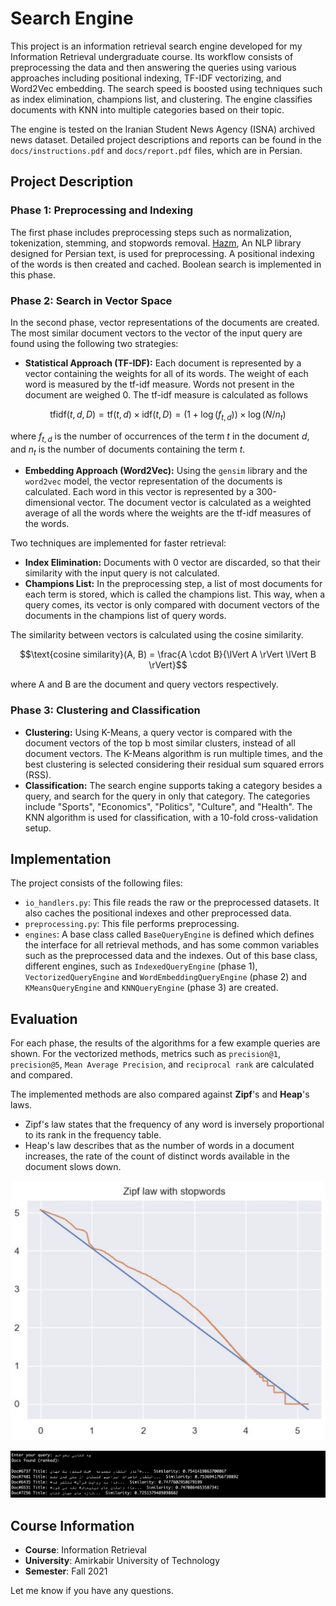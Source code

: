 # Search Engine

This project is an information retrieval search engine developed for my Information Retrieval undergraduate course. Its workflow
consists of preprocessing the data and then answering the queries using various approaches including positional
indexing, TF-IDF vectorizing, and Word2Vec embedding. The search speed is boosted using techniques such as index
elimination, champions list, and clustering. The engine classifies documents with KNN into multiple categories based on
their topic.

The engine is tested on the Iranian Student News Agency (ISNA) archived news dataset. Detailed project descriptions and reports
can be found in the `docs/instructions.pdf` and `docs/report.pdf` files, which are in Persian.

## Project Description

### Phase 1: Preprocessing and Indexing

The first phase includes preprocessing steps such as normalization, tokenization, stemming, and stopwords removal. [Hazm](https://github.com/roshan-research/hazm), An NLP library designed for Persian text, is used for preprocessing. A positional indexing of the words is then created and cached. Boolean search is implemented in this phase.

### Phase 2: Search in Vector Space

In the second phase, vector representations of the documents are created. The most similar document vectors to the
vector of the input query are found using the following two strategies:

- **Statistical Approach (TF-IDF):** Each document is represented by a vector containing the weights for all of its
  words. The weight of each word is measured by the tf-idf measure. Words not present in the document are weighed 0.
  The tf-idf measure is calculated as follows

$$\text{tfidf}(t, d, D) = \text{tf}(t, d) \times \text{idf}(t, D) = (1 + \log(f_{t,d})) \times \log(N/n_t)$$

  where $f_{t,d}$ is the number of occurrences of the term $t$ in the document $d$, and $n_t$ is the number of
  documents containing the term $t$.

- **Embedding Approach (Word2Vec):** Using the `gensim` library and the `word2vec` model, the vector representation of
  the documents is calculated. Each word in this vector is represented by a 300-dimensional vector. The document vector
  is calculated as a weighted average of all the words where the weights are the tf-idf measures of the words.

Two techniques are implemented for faster retrieval:

- **Index Elimination:** Documents with 0 vector are discarded, so that their similarity with the input query is not
  calculated.
- **Champions List:** In the preprocessing step, a list of most documents for each term is stored, which is called the
  champions list. This way, when a query comes, its vector is only compared with document vectors of the documents in
  the champions list of query words.

The similarity between vectors is calculated using the cosine similarity.

$$\text{cosine similarity}(A, B) = \frac{A \cdot B}{\lVert A \rVert \lVert B \rVert}$$

where A and B are the document and query vectors respectively.

### Phase 3: Clustering and Classification

- **Clustering:** Using K-Means, a query vector is compared with the document vectors of the top b most similar
  clusters, instead of all document vectors. The K-Means algorithm is run multiple times, and the best clustering is
  selected considering their residual sum squared errors (RSS).
- **Classification:** The search engine supports taking a category besides a query, and search for the query in only
  that category. The categories include "Sports", "Economics", "Politics", "Culture", and "Health". The KNN algorithm is
  used for classification, with a 10-fold cross-validation setup.

## Implementation

The project consists of the following files:

- `io_handlers.py`: This file reads the raw or the preprocessed datasets. It also caches the positional indexes and
  other preprocessed data.
- `preprocessing.py`: This file performs preprocessing.
- `engines`: A base class called `BaseQueryEngine` is defined which defines the interface for all retrieval methods, and
  has some common variables such as the preprocessed data and the indexes. Out of this base class, different engines,
  such as `IndexedQueryEngine` (phase 1), `VectorizedQueryEngine` and `WordEmbeddingQueryEngine` (phase 2)
  and `KMeansQueryEngine` and `KNNQueryEngine` (phase 3) are created.

## Evaluation

For each phase, the results of the algorithms for a few example queries are shown. For the vectorized methods, metrics
such as `precision@1`, `precision@5`, `Mean Average Precision`, and `reciprocal rank` are calculated and compared.

The implemented methods are also compared against **Zipf**'s and **Heap**'s laws.

- Zipf's law states that the frequency of any word is inversely proportional to its rank in the frequency table.
- Heap's law describes that as the number of words in a document increases, the rate of the count of distinct words
  available in the document slows down.

![Zipf law: with stopwords](docs/zipf.png)

![Demo](docs/demo.png)

## Course Information

- **Course**: Information Retrieval
- **University**: Amirkabir University of Technology
- **Semester**: Fall 2021

Let me know if you have any questions.
